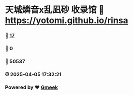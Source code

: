 # 天城燐音x乱凪砂 收录馆 :link: https://yotomi.github.io/rinsa 
### :page_facing_up: [17](https://yotomi.github.io/rinsa/tag.html) 
### :speech_balloon: 0 
### :hibiscus: 50537 
### :alarm_clock: 2025-04-05 17:32:21 
### Powered by :heart: [Gmeek](https://github.com/Meekdai/Gmeek)
